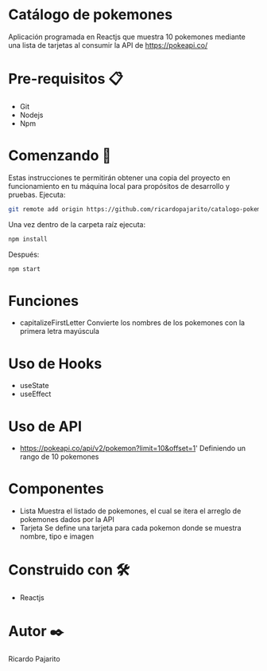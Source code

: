 # Catálogo de pokemones
Aplicación programada en Reactjs que muestra 10 pokemones mediante una lista de tarjetas al consumir la API de https://pokeapi.co/

# Pre-requisitos 📋
* Git
* Nodejs
* Npm

# Comenzando 🚀
Estas instrucciones te permitirán obtener una copia del proyecto en funcionamiento en tu máquina local para propósitos de desarrollo y pruebas.
Ejecuta:
```bash
git remote add origin https://github.com/ricardopajarito/catalogo-pokemones.git
```
Una vez dentro de la carpeta raíz ejecuta:
```bash
npm install
```
Después:
```bash
npm start
```

# Funciones
* capitalizeFirstLetter
Convierte los nombres de los pokemones con la primera letra mayúscula

# Uso de Hooks
* useState
* useEffect

# Uso de API
* https://pokeapi.co/api/v2/pokemon?limit=10&offset=1'
Definiendo un rango de 10 pokemones

# Componentes
* Lista
Muestra el listado de pokemones, el cual se itera el arreglo de pokemones dados por la API
* Tarjeta
Se define una tarjeta para cada pokemon donde se muestra nombre, tipo e imagen

# Construido con 🛠️
* Reactjs

# Autor ✒️
Ricardo Pajarito
